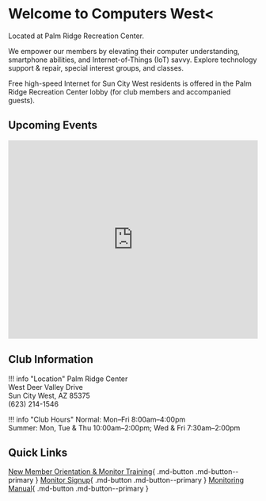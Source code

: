# Welcome to Computers West<

Located at Palm Ridge Recreation Center.

We empower our members by elevating their computer understanding, smartphone abilities, and Internet-of-Things (IoT) savvy. Explore technology support & repair, special interest groups, and classes.

Free high-speed Internet for Sun City West residents is offered in the Palm Ridge Recreation Center lobby (for club members and accompanied guests).

## Upcoming Events

<div class="calendar-container"> 
<iframe
  src="https://calendar.google.com/calendar/embed?src=windowsgroupscw2020%40gmail.com&mode=AGENDA&showTitle=0&showNav=1&showDate=0&showPrint=0&showTabs=0&showCalendars=0&height=700&wkst=1&bgcolor=%23ffffff&ctz=America%2FPhoenix"
  style="border:0" width="100%" height="400" frameborder="0" scrolling="no">
</iframe>
</div>

## Club Information
<div class="grid cards" markdown>

!!! info "Location"
    Palm Ridge Center  
    West Deer Valley Drive  
    Sun City West, AZ 85375  
    (623) 214-1546

!!! info "Club Hours"
    Normal: Mon–Fri 8:00am–4:00pm  
    Summer: Mon, Tue & Thu 10:00am–2:00pm; Wed & Fri 7:30am–2:00pm

</div>

## Quick Links

[New Member Orientation & Monitor Training](monitor/training.md){ .md-button .md-button--primary }
[Monitor Signup](monitor/signup.md){ .md-button .md-button--primary }
[Monitoring Manual](monitor/manual.md){ .md-button .md-button--primary }

